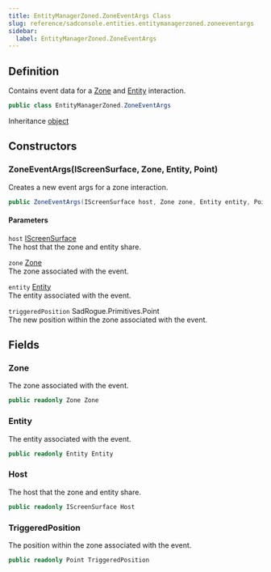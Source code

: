 ```yaml
---
title: EntityManagerZoned.ZoneEventArgs Class
slug: reference/sadconsole.entities.entitymanagerzoned.zoneeventargs
sidebar:
  label: EntityManagerZoned.ZoneEventArgs
---
```

## Definition

Contains event data for a [Zone](../sadconsole.entities.entitymanagerzoned.zoneeventargs/#zone/) and [Entity](../sadconsole.entities.entitymanagerzoned.zoneeventargs/#entity/) interaction.

```csharp title="C#"
public class EntityManagerZoned.ZoneEventArgs
```

Inheritance [object](https://learn.microsoft.com/dotnet/api/system.object/)

## Constructors

### ZoneEventArgs(IScreenSurface, Zone, Entity, Point)

Creates a new event args for a zone interaction.

```csharp title="C#"
public ZoneEventArgs(IScreenSurface host, Zone zone, Entity entity, Point triggeredPosition)
```

#### Parameters

`host` [IScreenSurface](../sadconsole.iscreensurface/)  
The host that the zone and entity share.

`zone` [Zone](../sadconsole.entities.zone/)  
The zone associated with the event.

`entity` [Entity](../sadconsole.entities.entity/)  
The entity associated with the event.

`triggeredPosition` SadRogue.Primitives.Point  
The new position within the zone associated with the event.


## Fields

### Zone

The zone associated with the event.

```csharp title="C#"
public readonly Zone Zone
```

### Entity

The entity associated with the event.

```csharp title="C#"
public readonly Entity Entity
```

### Host

The host that the zone and entity share.

```csharp title="C#"
public readonly IScreenSurface Host
```

### TriggeredPosition

The position within the zone associated with the event.

```csharp title="C#"
public readonly Point TriggeredPosition
```